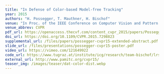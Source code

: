 ```yaml
---
title: "In Defense of Color-based Model-free Tracking"
year: 2015
authors: "H. Possegger, T. Mauthner, H. Bischof"
venue: "In Proc. of the IEEE Conference on Computer Vision and Pattern Recognition"
venue_abbrev: CVPR
pdf_url: https://openaccess.thecvf.com/content_cvpr_2015/papers/Possegger_In_Defense_of_2015_CVPR_paper.pdf
doi_url: https://doi.org/10.1109/CVPR.2015.7298823
supplemental_url: /files/papers/possegger-cvpr15-extended-abstract.pdf
slide_url: /files/presentations/possegger-cvpr15-poster.pdf
video_url: https://vimeo.com/121649922
code_url: https://www.tugraz.at/institute/icg/research/team-bischof/lrs/downloads/dat/
external_url: http://www.pamitc.org/cvpr15/
teaser_img: /images/teaser/dat-color-dist.webp
---
```

